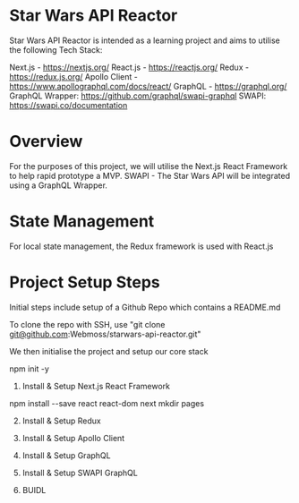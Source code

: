 # Star Wars API Reactor

Star Wars API Reactor is intended as a learning project and aims to utilise the following Tech Stack:

Next.js - <https://nextjs.org/>
React.js - <https://reactjs.org/>
Redux - <https://redux.js.org/>
Apollo Client - <https://www.apollographql.com/docs/react/>
GraphQL - <https://graphql.org/>
GraphQL Wrapper: <https://github.com/graphql/swapi-graphql>
SWAPI: <https://swapi.co/documentation>

# Overview
For the purposes of this project, we will utilise the Next.js React Framework to help rapid prototype a MVP.
SWAPI - The Star Wars API will be integrated using a GraphQL Wrapper.

# State Management
For local state management, the Redux framework is used with React.js

# Project Setup Steps

Initial steps include setup of a Github Repo which contains a README.md

  To clone the repo with SSH, use "git clone git@github.com:Webmoss/starwars-api-reactor.git"

We then initialise the project and setup our core stack

npm init -y

1. Install & Setup Next.js React Framework

npm install --save react react-dom next
mkdir pages

2. Install & Setup Redux



3. Install & Setup Apollo Client

4. Install & Setup GraphQL

5. Install & Setup SWAPI GraphQL

6. BUIDL
